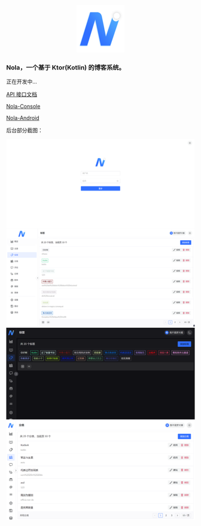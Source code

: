 <div align="center"><img src="./img/nola_256.png" width="128"/></div>

### Nola，一个基于 Ktor(Kotlin) 的博客系统。

正在开发中...

[API 接口文档](https://apifox.com/apidoc/shared-82cab87c-63f3-4613-9264-69f4b68528ce)

[Nola-Console](https://github.com/LuodachuiXG/Nola-Console)

[Nola-Android](https://github.com/LuodachuiXG/Nola-Android)

后台部分截图：

![nola_console_1](./img/nola_console_1.png)
![nola_console_2](./img/nola_console_2.png)
![nola_console_3](./img/nola_console_3.png)
![nola_console_4](./img/nola_console_4.png)